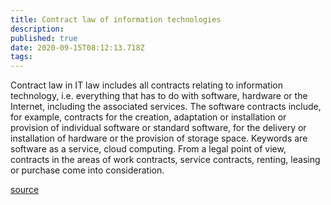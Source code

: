 ```yaml
---
title: Contract law of information technologies
description: 
published: true
date: 2020-09-15T08:12:13.718Z
tags: 
---
```


Contract law in IT law includes all contracts relating to information technology, i.e. everything that has to do with software, hardware or the Internet, including the associated services. The software contracts include, for example, contracts for the creation, adaptation or installation or provision of individual software or standard software, for the delivery or installation of hardware or the provision of storage space. Keywords are software as a service, cloud computing. From a legal point of view, contracts in the areas of work contracts, service contracts, renting, leasing or purchase come into consideration.

[source](https://www.rechtsanwalt-heymel.de/it-recht-software-edv/)

